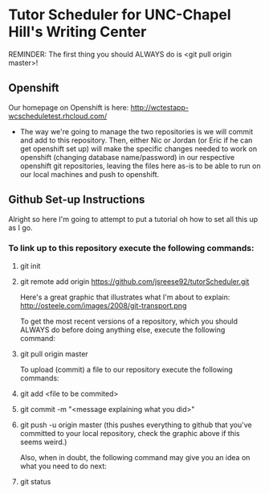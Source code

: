 Tutor Scheduler for UNC-Chapel Hill's Writing Center
====================================================

REMINDER: The first thing you should ALWAYS do is \<git pull origin master\>!

Openshift
---------

Our homepage on Openshift is here: http://wctestapp-wcscheduletest.rhcloud.com/

* The way we're going to manage the two repositories is we will commit and
    add to this repository. Then, either Nic or Jordan (or Eric if he can get
    openshift set up) will make the specific changes needed to work on 
    openshift (changing database name/password) in our respective openshift git
    repositories, leaving the files here as-is to be able to run on our local
    machines and push to openshift.  

Github Set-up Instructions
--------------------------

Alright so here I'm going to attempt to put a tutorial oh how to set all this
  up as I go.

### To link up to this repository execute the following commands:
1. git init 
2. git remote add origin https://github.com/jsreese92/tutorScheduler.git

    Here's a great graphic that illustrates what I'm about to explain:
    http://osteele.com/images/2008/git-transport.png

    To get the most recent versions of a repository, which you should ALWAYS do 
    before doing anything else, execute the following command:

3. git pull origin master

    To upload (commit) a file to our repository execute the following commands:

4. git add \<file to be commited\>

5. git commit -m "\<message explaining what you did\>"

6. git push -u origin master (this pushes everything to github that you've 
    committed to your local repository, check the graphic above if this seems 
    weird.)

    Also, when in doubt, the following command may give you an idea on what you
    need to do next:
  
7. git status
